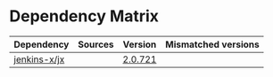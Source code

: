 # Dependency Matrix

Dependency | Sources | Version | Mismatched versions
---------- | ------- | ------- | -------------------
[jenkins-x/jx](https://github.com/jenkins-x/jx.git) |  | [2.0.721](https://github.com/jenkins-x/jx/releases/tag/v2.0.721) | 
